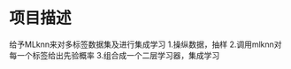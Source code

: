 项目描述
==============================

给予MLknn来对多标签数据集及进行集成学习
1.操纵数据，抽样
2.调用mlknn对每一个标签给出先验概率
3.组合成一个二层学习器，集成学习
